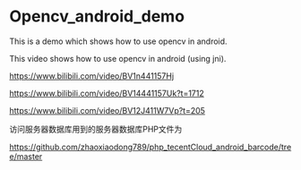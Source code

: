 # Opencv_android_demo
This is a demo which shows how to use opencv in android.



This video shows how to use opencv in android (using jni).

https://www.bilibili.com/video/BV1n441157Hj

https://www.bilibili.com/video/BV14441157Uk?t=1712

https://www.bilibili.com/video/BV12J411W7Vp?t=205


访问服务器数据库用到的服务器数据库PHP文件为

https://github.com/zhaoxiaodong789/php_tecentCloud_android_barcode/tree/master
